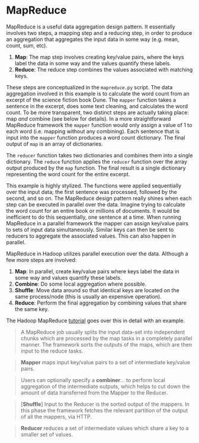 # MapReduce

MapReduce is a useful data aggregation design pattern. It essentially involves two steps, a mapping step and a reducing step, in order to produce an aggregation that aggregates the input data in some way (e.g. mean, count, sum, etc).

1. **Map**: The map step involves creating key/value pairs, where the keys label the data in some way and the values quantify these labels.
2. **Reduce**: The reduce step combines the values associated with matching keys.

These steps are conceptualized in the `mapreduce.py` script. The data aggregation involved in this example is to calculate the word count from an excerpt of the science fiction book Dune. The `mapper` function takes a sentence in the excerpt, does some text cleaning, and calculates the word count. To be more transparent, two distinct steps are actually taking place: map _and_ combine (see below for details). In a more straightforward MapReduce framework the `mapper` function would only assign a value of 1 to each word (i.e. mapping without any combining). Each sentence that is input into the `mapper` function produces a word count dictionary. The final output of `map` is an array of dictionaries. 

The `reducer` function takes two dictionaries and combines them into a single dictionary. The `reduce` function applies the `reducer` function over the array output produced by the `map` function. The final result is a single dictionary representing the word count for the entire excerpt.

This example is highly stylized. The functions were applied sequentially over the input data; the first sentence was processed, followed by the second, and so on. The MapReduce design pattern really shines when each step can be executed in parallel over the data. Imagine trying to calculate the word count for an entire book or millions of documents. It would be inefficient to do this sequentially, one sentence at a time. When running MapReduce in a parallel framework the mapper can assign key/value pairs to sets of input data simultaneously. Similar keys can then be sent to reducers to aggregate the associated values. This can also happen in parallel.

MapReduce in Hadoop utilizes parallel execution over the data. Although a few more steps are involved:

1. **Map**: In parallel, create key/value pairs where keys label the data in some way and values quantify these labels.
2. **Combine**: Do some local aggregation where possible.
3. **Shuffle**: Move data around so that identical keys are located on the same process/node (this is usually an expensive operation). 
4. **Reduce**: Perform the final aggregation by combining values that share the same key.

The Hadoop MapReduce [tutorial](https://hadoop.apache.org/docs/current/hadoop-mapreduce-client/hadoop-mapreduce-client-core/MapReduceTutorial.html) goes over this in detail with an example.

> A MapReduce job usually splits the input data-set into independent chunks which are processed by the map tasks in a completely parallel manner. The framework sorts the outputs of the maps, which are then input to the reduce tasks.

> **Mapper** maps input key/value pairs to a set of intermediate key/value pairs.

> Users can optionally specify a **combiner**... to perform local aggregation of the intermediate outputs, which helps to cut down the amount of data transferred from the Mapper to the Reducer.

> [**Shuffle**] Input to the Reducer is the sorted output of the mappers. In this phase the framework fetches the relevant partition of the output of all the mappers, via HTTP.

> **Reducer** reduces a set of intermediate values which share a key to a smaller set of values.